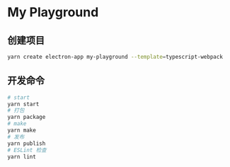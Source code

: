 # My Playground

## 创建项目
```bash
yarn create electron-app my-playground --template=typescript-webpack
```

## 开发命令
```bash
# start
yarn start
# 打包
yarn package
# make
yarn make
# 发布
yarn publish
# ESLint 检查
yarn lint
```
